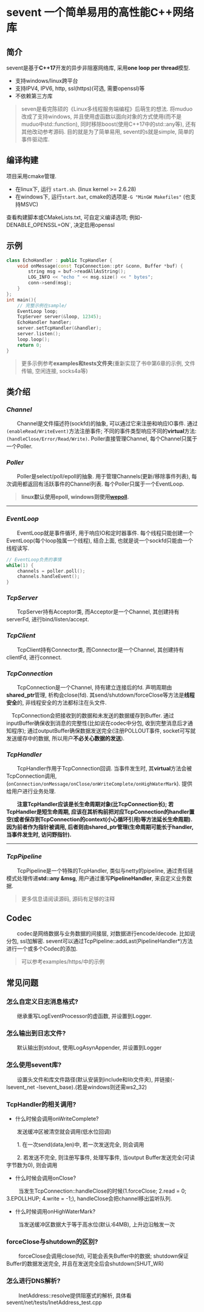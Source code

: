 # sevent 一个简单易用的高性能C++网络库

## 简介

sevent是基于**C++17**开发的异步非阻塞网络库, 采用**one loop per thread**模型. 

- 支持windows/linux跨平台
- 支持IPV4, IPV6, http, ssl(https)(可选, 需要openssl)等
- 不依赖第三方库

> seven是看完陈硕的《Linux多线程服务端编程》后萌生的想法. 将muduo改成了支持windows, 并且使用虚函数以面向对象的方式使用(而不是muduo中std::function), 同时移除boost(使用C++17中的std::any等), 还有其他改动参考源码. 目的就是为了简单易用, sevent的s就是simple, 简单的事件驱动库.

## 编译构建

项目采用cmake管理.

- 在linux下, 运行 `start.sh`.  (linux kernel >= 2.6.28)
- 在windows下, 运行`start.bat`, cmake的选项是`-G "MinGW Makefiles"` (也支持MSVC)

查看构建脚本或CMakeLists.txt, 可自定义编译选项; 例如-DENABLE_OPENSSL=ON`, 决定启用openssl

## 示例

```c++
class EchoHandler : public TcpHandler {
    void onMessage(const TcpConnection::ptr &conn, Buffer *buf) {
        string msg = buf->readAllAsString();
        LOG_INFO << "echo " << msg.size() << " bytes";
        conn->send(msg);
    }
};
int main(){
    // 完整示例在sample/
    EventLoop loop;
    TcpServer server(&loop, 12345);    
    EchoHandler handler;
    server.setTcpHandler(&handler); 
    server.listen();
    loop.loop();
    return 0;
}
```

>  更多示例参考**examples和tests文件夹**(重新实现了书中第6章的示例, 文件传输, 空闲连接, socks4a等)



## 类介绍

### *Channel*

&emsp;&emsp;Channel是文件描述符(sockfd)的抽象, 可以通过它来注册和响应IO事件. 通过`(enableRead/WriteEvent)`方法注册事件; 不同的事件类型响应不同的**virtual**方法:`(handleClose/Error/Read/Write)`. Poller直接管理Channel, 每个Channel只属于一个Poller.

### *Poller*

&emsp;&emsp;Poller是select/poll/epoll的抽象. 用于管理Channels(更新/移除事件列表), 每次调用都返回有活跃事件的Channel列表. 每个Poller只属于一个EventLoop. 

> **linux默认使用epoll, windows则使用[wepoll](https://github.com/piscisaureus/wepoll).**

---

### *EventLoop*

&emsp;&emsp;EventLoop就是事件循环, 用于响应IO和定时器事件. 每个线程只能创建一个EventLoop(每个loop独属一个线程), 结合上面, 也就是说一个sockfd只能由一个线程读写. 

```c++
// EventLoop负责的事情
while(1) { 
    channels = poller.poll(); 
    channels.handleEvent(); 
}
```



### *TcpServer*

&emsp;&emsp;TcpServer持有Acceptor类, 而Acceptor是一个Channel, 其创建持有serverFd, 进行bind/listen/accept.

### *TcpClient*

&emsp;&emsp;TcpClient持有Connector类, 而Connector是一个Channel, 其创建持有clientFd, 进行connect.

### *TcpConnection*

&emsp;&emsp;TcpConnection是一个Channel, 持有建立连接后的fd. 声明周期由**shared_ptr**管理, 析构会close(fd). 其send/shutdown/forceClose等方法是**线程安全**的, 非线程安全的方法都标注在头文件.

&emsp;TcpConnection会把接收到的数据和未发送的数据缓存到Buffer. 通过inputBuffer确保收到消息的完整性(比如说在codec中分包, 收到完整消息后才通知程序); 通过outputBuffer确保数据发送完全(注册POLLOUT事件, socket可写就发送缓存中的数据, 所以用户**不必关心数据的发送**).

### *TcpHandler*

&emsp;&emsp;TcpHandler作用于TcpConnection回调. 当事件发生时, 其**virtual**方法会被TcpConnection调用,(`onConnection/onMessage/onClose/onWriteComplete/onHighWaterMark`). 提供给用户进行业务处理.

&emsp;&emsp;**注意TcpHandler应该是长生命周期对象(比TcpConnection长); 若TcpHandler是短生命周期, 应该在其析构前把对应TcpConnection的handler置空(或者保存到TcpConnection的context(小心循环引用)等方法延长生命周期). 因为前者作为指针被调用, 后者则由shared_ptr管理(生命周期可能长于handler, 当事件发生时, 访问野指针).**

---

### *TcpPipeline*

&emsp;&emsp;TcpPipeline是一个特殊的TcpHandler, 类似与netty的pipeline, 通过责任链模式处理传递**std::any &msg**, 用户通过重写**PipelineHandler**, 来自定义业务数据.

>  更多信息请阅读源码, 源码有足够的注释

## Codec

&emsp;&emsp;codec是网络数据与业务数据的间接层, 对数据进行encode/decode. 比如说分包, ssl加解密. sevent可以通过TcpPipeline::addLast(PipelineHandler*)方法进行一个或多个Codec的添加. 

> 可以参考examples/https/中的示例



## 常见问题

### 怎么自定义日志消息格式?

&emsp;&emsp;继承重写LogEventProcessor的虚函数, 并设置到Logger.

### 怎么输出到日志文件?

&emsp;&emsp;默认输出到stdout, 使用LogAsynAppender, 并设置到Logger

### 怎么使用sevent库?

&emsp;&emsp;设置头文件和库文件路径(默认安装到include和lib文件夹), 并链接(-lsevent_net -lsevent_base).(若是windows则还需ws2_32)

### TcpHandler的相关调用?

- 什么时候会调用onWriteComplete?

&emsp;&emsp;发送缓冲区被清空就会调用(低水位回调)

&emsp;&emsp;1. 在一次send(data,len)中, 若一次发送完全, 则会调用

&emsp;&emsp;2. 若发送不完全, 则注册写事件, 处理写事件, 当output Buffer发送完全(可读字节数为0), 则会调用

- 什么时候会调用onClose?
  

&emsp;&emsp; 当发生TcpConnection::handleClose的时候(1.forceClose; 2.read = 0; 3.EPOLLHUP; 4.write = -1;), handleClose会把channel移出监听队列.

- 什么时候调用onHighWaterMark?

&emsp;&emsp; 当发送缓冲区数据大于等于高水位(默认:64MB), 上升边沿触发一次

### forceClose与shutdown的区别?

&emsp;&emsp; forceClose会调用close(fd), 可能会丢失Buffer中的数据; shutdown保证Buffer的数据发送完全, 并且在发送完全后会shutdown(SHUT_WR)

### 怎么进行DNS解析?

&emsp;&emsp; InetAddress::resolve提供阻塞式的解析, 具体看sevent/net/tests/InetAddress_test.cpp

